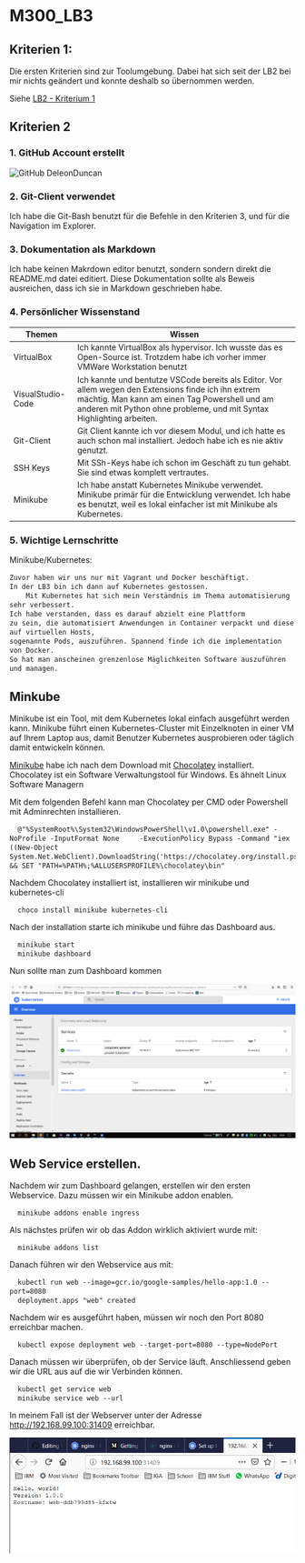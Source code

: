 # M300_LB3


## Kriterien 1:

Die ersten Kriterien sind zur Toolumgebung.
Dabei hat sich seit der LB2 bei mir nichts geändert und konnte deshalb so übernommen werden.

Siehe [LB2 - Kriterium 1](https://github.com/DeleonDuncan/M300_LB2/blob/master/README.md#kriterien-1
) 


## Kriterien 2

### 1. GitHub Account erstellt

![GitHub DeleonDuncan](https://github.com/deleonduncan)


### 2. Git-Client verwendet

Ich habe die Git-Bash benutzt für die Befehle in den Kriterien 3, und für die Navigation im Explorer.


### 3. Dokumentation als Markdown
 
Ich habe keinen Makrdown editor benutzt, sondern sondern direkt die README.md datei editiert. Diese Dokumentation sollte als Beweis ausreichen, dass ich sie in Markdown geschrieben habe.


### 4. Persönlicher Wissenstand

Themen            | Wissen
----------------- | -------------
VirtualBox        | Ich kannte VirtualBox als hypervisor. Ich wusste das es Open-Source ist. Trotzdem habe ich vorher immer VMWare             Workstation benutzt
VisualStudio-Code | Ich kannte und bentutze VSCode bereits als Editor. Vor allem wegen den Extensions finde ich ihn extrem mächtig. Man kann am einen Tag Powershell und am anderen mit Python ohne probleme, und mit Syntax Highlighting arbeiten.
Git-Client        | Git Client kannte ich vor diesem Modul, und ich hatte es auch schon mal installiert. Jedoch habe ich es nie aktiv genutzt.
SSH Keys          | Mit SSh-Keys habe ich schon im Geschäft zu tun gehabt. Sie sind etwas komplett vertrautes.
Minikube	  | Ich habe anstatt Kubernetes Minikube verwendet. Minikube primär für die Entwicklung verwendet. Ich habe es benutzt, weil es lokal einfacher ist mit Minikube als Kubernetes.

### 5. Wichtige Lernschritte

Minikube/Kubernetes:
        
	Zuvor haben wir uns nur mit Vagrant und Docker beschäftigt. 
	In der LB3 bin ich dann auf Kubernetes gestossen.
        Mit Kubernetes hat sich mein Verständnis im Thema automatisierung sehr verbessert. 
	Ich habe verstanden, dass es darauf abzielt eine Plattform
	zu sein, die automatisiert Anwendungen in Container verpackt und diese auf virtuellen Hosts, 
	sogenannte Pods, auszuführen. Spannend finde ich die implementation von Docker. 
	So hat man anscheinen grenzenlose Mäglichkeiten Software auszuführen und managen.



## Minkube

Minikube ist ein Tool, mit dem Kubernetes lokal einfach ausgeführt werden kann. Minikube führt einen Kubernetes-Cluster mit Einzelknoten in einer VM auf Ihrem Laptop aus, damit Benutzer Kubernetes ausprobieren oder täglich damit entwickeln können.

[Minikube](https://kubernetes.io/docs/tasks/tools/install-minikube/) habe ich nach dem Download mit [Chocolatey](https://chocolatey.org/) installiert. Chocolatey ist ein Software Verwaltungstool für Windows. Es ähnelt Linux Software Managern

Mit dem folgenden Befehl kann man Chocolatey per CMD oder Powershell mit Adminrechten installieren.

      @"%SystemRoot%\System32\WindowsPowerShell\v1.0\powershell.exe" -NoProfile -InputFormat None     -ExecutionPolicy Bypass -Command "iex ((New-Object    System.Net.WebClient).DownloadString('https://chocolatey.org/install.ps1'))" && SET "PATH=%PATH%;%ALLUSERSPROFILE%\chocolatey\bin"

Nachdem Chocolatey installiert ist, installieren wir minikube und kubernetes-cli

      choco install minikube kubernetes-cli

Nach der installation starte ich minikube und führe das Dashboard aus.

      minikube start
      minikube dashboard
      
Nun sollte man zum Dashboard kommen

<img src="https://github.com/DeleonDuncan/M300_LB3/blob/master/images/dashboard%20m300.PNG" alt="Dashboard minikube" title="" />

## Web Service erstellen.

Nachdem wir zum Dashboard gelangen, erstellen wir den ersten Webservice.
Dazu müssen wir ein Minikube addon enablen.

      minikube addons enable ingress

Als nächstes prüfen wir ob das Addon wirklich aktiviert wurde mit:

      minikube addons list

Danach führen wir den Webservice aus mit:

      kubectl run web --image=gcr.io/google-samples/hello-app:1.0 --port=8080
      deployment.apps "web" created

Nachdem wir es ausgeführt haben, müssen wir noch den Port 8080 erreichbar machen.

      kubectl expose deployment web --target-port=8080 --type=NodePort
      
Danach müssen wir überprüfen, ob der Service läuft. Anschliessend geben wir die URL aus auf die wir Verbinden können.

      kubectl get service web
      minikube service web --url
      
In meinem Fall ist der Webserver unter der Adresse http://192.168.99.100:31409 erreichbar.

<img src="https://github.com/DeleonDuncan/M300_LB3/blob/master/images/webt.PNG">
      






     



